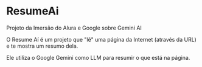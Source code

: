 # ResumeAi
Projeto da Imersão do Alura e Google sobre Gemini AI

O Resume Aí é um projeto que "lê" uma página da Internet (através da URL) e te mostra um resumo dela. 

Ele utiliza o Google Gemini como LLM para resumir o que está na página.
